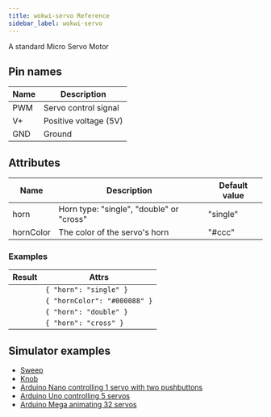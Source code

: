 ```yaml
---
title: wokwi-servo Reference
sidebar_label: wokwi-servo
---
```


A standard Micro Servo Motor

<wokwi-servo />

## Pin names

| Name | Description           |
| ---- | --------------------- |
| PWM  | Servo control signal  |
| V+   | Positive voltage (5V) |
| GND  | Ground                |

## Attributes

| Name      | Description                              | Default value |
| --------- | ---------------------------------------- | ------------- |
| horn      | Horn type: "single", "double" or "cross" | "single"      |
| hornColor | The color of the servo's horn            | "#ccc"        |

### Examples

| Result                           | Attrs                        |
| -------------------------------- | ---------------------------- |
| <wokwi-servo horn="single" />    | `{ "horn": "single" }`       |
| <wokwi-servo hornColor="#008" /> | `{ "hornColor": "#000088" }` |
| <wokwi-servo horn="double" />    | `{ "horn": "double" }`       |
| <wokwi-servo horn="cross" />     | `{ "horn": "cross" }`        |

## Simulator examples

- [Sweep](https://wokwi.com/arduino/libraries/Servo/Sweep)
- [Knob](https://wokwi.com/arduino/libraries/Servo/Knob)
- [Arduino Nano controlling 1 servo with two pushbuttons](https://wokwi.com/projects/328312829780165204)
- [Arduino Uno controlling 5 servos](https://wokwi.com/projects/305087394119418434)
- [Arduino Mega animating 32 servos](https://wokwi.com/projects/305336312628511297)
